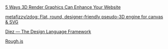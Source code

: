 [5 Ways 3D Render Graphics Can Enhance Your Website](https://webdesign.tutsplus.com/articles/5-ways-3d-render-graphics-can-enhance-your-website--cms-33058)

[metafizzy/zdog: Flat, round, designer-friendly pseudo-3D engine for canvas & SVG](https://github.com/metafizzy/zdog)

[Diez — The Design Language Framework](https://diez.org/)

[Rough.js](https://roughjs.com/)
